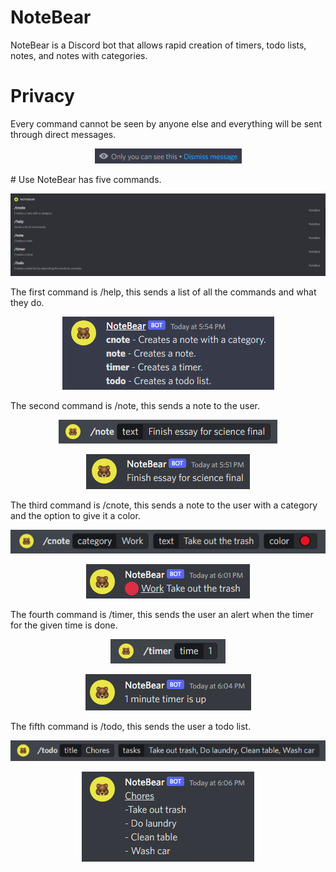 # NoteBear
NoteBear is a Discord bot that allows rapid creation of timers, todo lists, notes, and notes with categories.
# Privacy
Every command cannot be seen by anyone else and everything will be sent through direct messages.
<p align="center">
<img src="images/image12.png">
</p>
# Use
NoteBear has five commands.
<p align="center">
<img src="images/image1.png">
</p>
The first command is /help, this sends a list of all the commands and what they do.
<p align="center">
<img src="images/image2.png">
</p>
The second command is /note, this sends a note to the user.
<p align="center">
<img src="images/image3.png">
</p>
<p align="center">
<img src="images/image4.png">
</p>
The third command is /cnote, this sends a note to the user with a category and the option to give it a color.
<p align="center">
<img src="images/image6.png">
</p>
<p align="center">
<img src="images/image7.png">
</p>
The fourth command is /timer, this sends the user an alert when the timer for the given time is done.
<p align="center">
<img src="images/image8.png">
</p>
<p align="center">
<img src="images/image9.png">
</p>
The fifth command is /todo, this sends the user a todo list.
<p align="center">
<img src="images/image10.png">
</p>
<p align="center">
<img src="images/image11.png">
</p>
